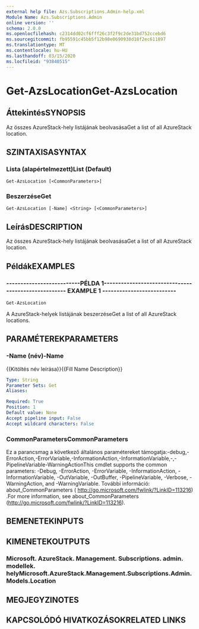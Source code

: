 ```yaml
---
external help file: Azs.Subscriptions.Admin-help.xml
Module Name: Azs.Subscriptions.Admin
online version: ''
schema: 2.0.0
ms.openlocfilehash: c2314dd02cf6fff26c3f2f9c2de31bd752ccebd6
ms.sourcegitcommit: fb95591c45bb5f12b98e0690938d18f2ec611897
ms.translationtype: MT
ms.contentlocale: hu-HU
ms.lasthandoff: 03/15/2020
ms.locfileid: "93840515"
---
```

# <span data-ttu-id="261f0-101">Get-AzsLocation</span><span class="sxs-lookup"><span data-stu-id="261f0-101">Get-AzsLocation</span></span>

## <span data-ttu-id="261f0-102">Áttekintés</span><span class="sxs-lookup"><span data-stu-id="261f0-102">SYNOPSIS</span></span>
<span data-ttu-id="261f0-103">Az összes AzureStack-hely listájának beolvasása</span><span class="sxs-lookup"><span data-stu-id="261f0-103">Get a list of all AzureStack location.</span></span>

## <span data-ttu-id="261f0-104">SZINTAXISA</span><span class="sxs-lookup"><span data-stu-id="261f0-104">SYNTAX</span></span>

### <span data-ttu-id="261f0-105">Lista (alapértelmezett)</span><span class="sxs-lookup"><span data-stu-id="261f0-105">List (Default)</span></span>
```
Get-AzsLocation [<CommonParameters>]
```

### <span data-ttu-id="261f0-106">Beszerzése</span><span class="sxs-lookup"><span data-stu-id="261f0-106">Get</span></span>
```
Get-AzsLocation [-Name] <String> [<CommonParameters>]
```

## <span data-ttu-id="261f0-107">Leírás</span><span class="sxs-lookup"><span data-stu-id="261f0-107">DESCRIPTION</span></span>
<span data-ttu-id="261f0-108">Az összes AzureStack-hely listájának beolvasása</span><span class="sxs-lookup"><span data-stu-id="261f0-108">Get a list of all AzureStack location.</span></span>

## <span data-ttu-id="261f0-109">Példák</span><span class="sxs-lookup"><span data-stu-id="261f0-109">EXAMPLES</span></span>

### <span data-ttu-id="261f0-110">--------------------------PÉLDA 1--------------------------</span><span class="sxs-lookup"><span data-stu-id="261f0-110">-------------------------- EXAMPLE 1 --------------------------</span></span>
```
Get-AzsLocation
```

<span data-ttu-id="261f0-111">A AzureStack-helyek listájának beszerzése</span><span class="sxs-lookup"><span data-stu-id="261f0-111">Get a list of all AzureStack locations.</span></span>

## <span data-ttu-id="261f0-112">PARAMÉTEREK</span><span class="sxs-lookup"><span data-stu-id="261f0-112">PARAMETERS</span></span>

### <span data-ttu-id="261f0-113">-Name (név)</span><span class="sxs-lookup"><span data-stu-id="261f0-113">-Name</span></span>
<span data-ttu-id="261f0-114">{{Kitöltés név leírása}}</span><span class="sxs-lookup"><span data-stu-id="261f0-114">{{Fill Name Description}}</span></span>

```yaml
Type: String
Parameter Sets: Get
Aliases: 

Required: True
Position: 1
Default value: None
Accept pipeline input: False
Accept wildcard characters: False
```

### <span data-ttu-id="261f0-115">CommonParameters</span><span class="sxs-lookup"><span data-stu-id="261f0-115">CommonParameters</span></span>
<span data-ttu-id="261f0-116">Ez a parancsmag a következő általános paramétereket támogatja:-debug,-ErrorAction,-ErrorVariable,-InformationAction,-InformationVariable,-,-PipelineVariable-WarningAction</span><span class="sxs-lookup"><span data-stu-id="261f0-116">This cmdlet supports the common parameters: -Debug, -ErrorAction, -ErrorVariable, -InformationAction, -InformationVariable, -OutVariable, -OutBuffer, -PipelineVariable, -Verbose, -WarningAction, and -WarningVariable.</span></span> <span data-ttu-id="261f0-117">További információ: about_CommonParameters ( http://go.microsoft.com/fwlink/?LinkID=113216) .</span><span class="sxs-lookup"><span data-stu-id="261f0-117">For more information, see about_CommonParameters (http://go.microsoft.com/fwlink/?LinkID=113216).</span></span>

## <span data-ttu-id="261f0-118">BEMENETEK</span><span class="sxs-lookup"><span data-stu-id="261f0-118">INPUTS</span></span>

## <span data-ttu-id="261f0-119">KIMENETEK</span><span class="sxs-lookup"><span data-stu-id="261f0-119">OUTPUTS</span></span>

### <span data-ttu-id="261f0-120">Microsoft. AzureStack. Management. Subscriptions. admin. modellek. hely</span><span class="sxs-lookup"><span data-stu-id="261f0-120">Microsoft.AzureStack.Management.Subscriptions.Admin.Models.Location</span></span>

## <span data-ttu-id="261f0-121">MEGJEGYZI</span><span class="sxs-lookup"><span data-stu-id="261f0-121">NOTES</span></span>

## <span data-ttu-id="261f0-122">KAPCSOLÓDÓ HIVATKOZÁSOK</span><span class="sxs-lookup"><span data-stu-id="261f0-122">RELATED LINKS</span></span>

